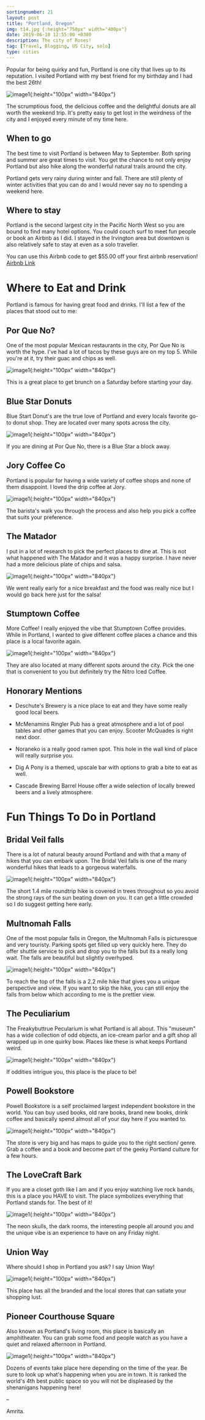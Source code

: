 ```yaml
---
sortingnumber: 21
layout: post
title: "Portland, Oregon"
img: t14.jpg {:height="750px" width="400px"}
date: 2019-06-10 12:55:00 +0300
description: The city of Roses!
tag: [Travel, Blogging, US City, solo]
type: cities
---
```


Popular for being quirky and fun, Portland is one city that lives up to its reputation. I visited Portland with my best friend for my birthday and I had the best 26th!

![image1]({{site.baseurl}}/assets/img/Portland/p1.jpg){:height="100px" width="840px"}

The scrumptious food, the delicious coffee and the delightful donuts are all worth the weekend trip. It's pretty easy to get lost in the weirdness of the city and I enjoyed every minute of my time here.

## When to go

The best time to visit Portland is between May to September. Both spring and summer are great times to visit. You get the chance to not only enjoy Portland but also hike along the wonderful natural trails around the city.

Portland gets very rainy during winter and fall. There are still plenty of winter activities that you can do and I would never say no to spending a weekend here.

## Where to stay

Portland is the second largest city in the Pacific North West so you are bound to find many hotel options. You could couch surf to meet fun people or book an Airbnb as I did. I stayed in the Irvington area but downtown is also relatively safe to stay at even as a solo traveller.

You can use this Airbnb code to get $55.00 off your first airbnb reservation! <a href="https://www.airbnb.com/c/asavadatti1?currency=USD">Airbnb Link</a>

# Where to Eat and Drink

Portland is famous for having great food and drinks. I'll list a few of the places that stood out to me:

## Por Que No?

One of the most popular Mexican restaurants in the city, Por Que No is worth the hype. I've had a lot of tacos by these guys are on my top 5. While you're at it, try their guac and chips as well.

![image1]({{site.baseurl}}/assets/img/Portland/f1.jpg){:height="100px" width="840px"}

This is a great place to get brunch on a Saturday before starting your day.

## Blue Star Donuts

Blue Start Donut's are the true love of Portland and every locals favorite go-to donut shop. They are located over many spots across the city.

![image1]({{site.baseurl}}/assets/img/Portland/f6.jpg){:height="100px" width="840px"}

If you are dining at Por Que No, there is a Blue Star a block away.

## Jory Coffee Co

Portland is popular for having a wide variety of coffee shops and none of them disappoint. I loved the drip coffee at Jory.

![image1]({{site.baseurl}}/assets/img/Portland/f2.jpg){:height="100px" width="840px"}

The barista's walk you through the process and also help you pick a coffee that suits your preference.

## The Matador

I put in a lot of research to pick the perfect places to dine at. This is not what happened with The Matador and it was a happy surprise. I have never had a more delicious plate of chips and salsa.

![image1]({{site.baseurl}}/assets/img/Portland/f4.jpg){:height="100px" width="840px"}

We went really early for a nice breakfast and the food was really nice but I would go back here just for the salsa!

## Stumptown Coffee

More Coffee! I really enjoyed the vibe that Stumptown Coffee provides. While in Portland, I wanted to give different coffee places a chance and this place is a local favorite again.

![image1]({{site.baseurl}}/assets/img/Portland/f7.jpg){:height="100px" width="840px"}

They are also located at many different spots around the city. Pick the one that is convenient to you but definitely try the Nitro Iced Coffee.

## Honorary Mentions

* Deschute's Brewery is a nice place to eat and they have some really good local beers.

* McMenamins Ringler Pub has a great atmosphere and a lot of pool tables and other games that you can enjoy. Scooter McQuades is right next door.

* Noraneko is a really good ramen spot. This hole in the wall kind of place will really surprise you.

* Dig A Pony is a themed, upscale bar with options to grab a bite to eat as well.

* Cascade Brewing Barrel House offer a wide selection of locally brewed beers and a lively atmosphere.


#  Fun Things To Do in Portland

## Bridal Veil falls

There is a lot of natural beauty around Portland and with that a many of hikes that you can embark upon. The Bridal Veil falls is one of the many wonderful hikes that leads to a gorgeous waterfalls.

![image1]({{site.baseurl}}/assets/img/Portland/p2.jpg){:height="100px" width="840px"}

The short 1.4 mile roundtrip hike is covered in trees throughout so you avoid the strong rays of the sun beating down on you. It can get a little crowded so I do suggest getting here early.

## Multnomah Falls

One of the most popular falls in Oregon, the Multnomah Falls is picturesque and very touristy. Parking spots get filled up very quickly here. They do offer shuttle service to pick and drop you to the falls but its a really long wait. The falls are beautiful but slightly overhyped.

![image1]({{site.baseurl}}/assets/img/Portland/p3.jpg){:height="100px" width="840px"}

To reach the top of the falls is a 2.2 mile hike that gives you a unique perspective and view. If you want to skip the hike, you can still enjoy the falls from below which according to me is the prettier view.

## The Peculiarium

The Freakybuttrue Pecularium is what Portland is all about. This "museum" has a wide collection of odd objects, an ice-cream parlor and a gift shop all wrapped up in one quirky bow. Places like these is what keeps Portland weird.

![image1]({{site.baseurl}}/assets/img/Portland/p5.jpg){:height="100px" width="840px"}

If oddities intrigue you, this place is the place to be!

## Powell Bookstore

Powell Bookstore is a self proclaimed largest independent bookstore in the world. You can buy used books, old rare books, brand new books, drink coffee and basically spend almost all of your day here if you wanted to.  

![image1]({{site.baseurl}}/assets/img/Portland/p7.jpg){:height="100px" width="840px"}

The store is very big and has maps to guide you to the right section/ genre. Grab a coffee and a book and become part of the geeky Portland culture for a few hours.

## The LoveCraft Bark

If you are a closet goth like I am and if you enjoy watching live rock bands, this is a place you HAVE to visit. The place symbolizes everything that Portland stands for. The best of it!

![image1]({{site.baseurl}}/assets/img/Portland/p4.jpg){:height="100px" width="840px"}

The neon skulls, the dark rooms, the interesting people all around you and the unique vibe is an experience to have on any Friday night.

## Union Way

Where should I shop in Portland you ask? I say Union Way!

![image1]({{site.baseurl}}/assets/img/Portland/p6.jpg){:height="100px" width="840px"}

This place has all the branded and the local stores that can satiate your shopping lust.

## Pioneer Courthouse Square

Also known as Portland's living room, this place is basically an amphitheater. You can grab some food and people watch as you have a quiet and relaxed afternoon in Portland.

![image1]({{site.baseurl}}/assets/img/Portland/p8.jpg){:height="100px" width="840px"}

Dozens of events take place here depending on the time of the year. Be sure to look up what's happening when you are in town. It is ranked the world's 4th best public space so you will not be displeased by the shenanigans happening here!

–

Amrita.
